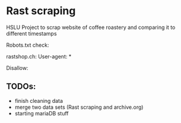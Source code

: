 # Rast scraping

HSLU Project to scrap website of coffee roastery and comparing it to different timestamps


Robots.txt check:

rastshop.ch: 
User-agent: *

Disallow:


## TODOs:
* finish cleaning data
* merge two data sets (Rast scraping and archive.org)
* starting mariaDB stuff